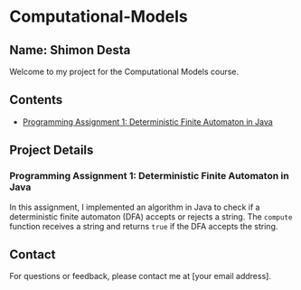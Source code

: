 # Computational-Models

## Name: Shimon Desta

Welcome to my project for the Computational Models course.

## Contents

- [Programming Assignment 1: Deterministic Finite Automaton in Java](path/to/assignment1)

## Project Details

### Programming Assignment 1: Deterministic Finite Automaton in Java

In this assignment, I implemented an algorithm in Java to check if a deterministic finite automaton (DFA) accepts or rejects a string. The `compute` function receives a string and returns `true` if the DFA accepts the string.

## Contact

For questions or feedback, please contact me at [your email address].
